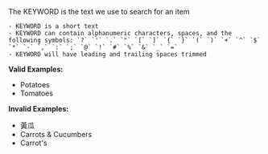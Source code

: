 <!-- markdownlint-disable-file first-line-h1 -->
The KEYWORD is the text we use to search for an item

```info
- KEYWORD is a short text
- KEYWORD can contain alphanumeric characters, spaces, and the following symbols: `?` `'` `.` `"` `[` `]` `{` `}` `(` `)` `+` `^` `$` `*` `-` `,` `:` `;` `@` `!` `#` `%` `&` `_` `=`
- KEYWORD will have leading and trailing spaces trimmed
```

**Valid Examples:**

* Potatoes
* Tomatoes

**Invalid Examples:**

* 黃瓜
* Carrots & Cucumbers
* Carrot's
